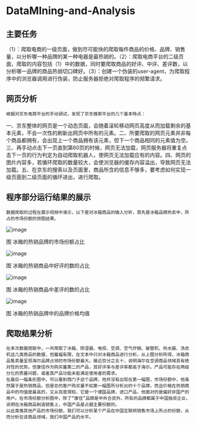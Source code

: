 # DataMIning-and-Analysis
## 主要任务
（1）：爬取电商的一级页面，做到尽可能快的爬取每件商品的价格、品牌、销售量，以分析哪一种品牌的某一种电器是最热销的。（2）：爬取电商平台的二级页面，爬取的内容包括（1）中的数据，同时要爬取商品的好评、中评、差评数，以分析哪一品牌的商品热销切口碑好。（3）：创建一个伪装的user-agent，为爬取程序中的浏览器调用进行伪装，防止服务器拒绝对爬取程序的频繁请求。
## 网页分析
	根据对京东电商平台的手动调试，发现了京东搜索平台的几个基本特点：
一、京东整体的网页是一个动态页面，会随着滚轮移动网页高度从而加载剩余的基本元素，不会一次性的刷新出网页中所有的元素。二、所要爬取的网页元素并非每个商品都拥有，会出现上一个商品拥有该元素，但下一个商品相同的元素值为空。三、再手动点击下一页直到第60页的时候，网页无法加载，网页服务器将重复点击下一页的行为判定为自动爬取机器人，使网页无法加载应有的内容。四、网页的图片内容多，若循环爬取的数量较大，会使浏览器的缓存内容溢出，导致网页无法加载。五、在京东的搜索以及页面里，商品所含的信息不够多，要考虑如何实现一级页面到二级页面的循环进出，进行爬取。
## 程序部分运行结果的展示
	数据爬取的过程在展示视频中演示，以下是对冰箱商品的输入分析，首先是冰箱品牌热卖中，所占的市场份额的饼图结果。
	
 ![image](https://user-images.githubusercontent.com/75420870/236447087-4efee86d-f4f3-42d1-a8b1-793ccf0c7fd0.png)
 
图 冰箱的热销品牌的市场份额占比

 ![image](https://user-images.githubusercontent.com/75420870/236447136-54ff3ba9-2273-4c75-bfba-950e96b4f8dc.png)

图 冰箱的热销商品中好评的数的占比

 ![image](https://user-images.githubusercontent.com/75420870/236447162-1a421805-46e4-4973-8570-30bd93424288.png)
 
图 冰箱的热销商品中差评的数的占比

 ![image](https://user-images.githubusercontent.com/75420870/236447176-21637d0c-0382-48f7-8ecd-ce3c1412ee02.png)
 
图 冰箱的热销品牌中的品牌价格均值

## 爬取结果分析

	在本次数据爬取中，一共爬取了冰箱、除湿器、电视、空调、空气炸锅、破壁机、热水器、洗衣机这几类商品的数据，但篇幅有限，在文本中只对冰箱商品进行分析。从上图分析所得，冰箱商品售卖量呈现海尔品牌占领的市场份额最大。接近百分之五十，说明海尔在空调商品领域具有绝对性的优势。但康佳作为购买量第二的产品，其好评率与差评率都高于海尔。产品可能存在两级分化的质量问题，或者其产品功能未能满足使用者的需求。
	在最后一幅条形图中，可以看到西门子这个品牌，他并没有出现在第一幅图，市场份额中，他虽然属于是热销商品，但是总的客户购买量不如第一幅图所分析出的十个品牌，而且价格在热销商品中的均值是最高的，又从百度得知，它是一个德国品牌，进口产品，他面对的是偏好非国产的用户。在市场份额分析图中，除了“康佳”品牌是中外合资外，所有的品牌都属于中国独资企业，说明在冰箱商品制造销售上，中国产品是占据主要份额的。
	以此类推其他产品的市场份额，我们可以分析某个产品在中国互联网销售市场上所占的份额，从而分析在该商品领域，我们中国产品的水平。
